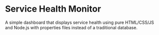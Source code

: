 # Service Health Monitor

A simple dashboard that displays service health using pure HTML/CSS/JS and Node.js with properties files instead of a traditional database.
